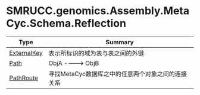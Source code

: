 ﻿
# SMRUCC.genomics.Assembly.MetaCyc.Schema.Reflection

|Type|Summary|
|----|-------|
|[ExternalKey](./ExternalKey.md)|表示所标识的域为表与表之间的外键|
|[Path](./Path.md)|ObjA ----> ObjB|
|[PathRoute](./PathRoute.md)|寻找MetaCyc数据库之中的任意两个对象之间的连接关系|

